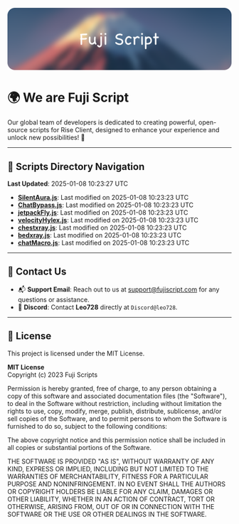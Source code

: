 ![Banner](.github/b.webp)

# 🌍 **We are Fuji Script**

Our global team of developers is dedicated to creating powerful, open-source scripts for Rise Client, designed to enhance your experience and unlock new possibilities! 🌟

---
<!-- SCRIPTS_NAVIGATION_START -->
## 📂 **Scripts Directory Navigation**

**Last Updated**: 2025-01-08 10:23:27 UTC

- **[SilentAura.js](scripts/SilentAura.js)**: Last modified on 2025-01-08 10:23:23 UTC
- **[ChatBypass.js](scripts/ChatBypass.js)**: Last modified on 2025-01-08 10:23:23 UTC
- **[jetpackFly.js](scripts/jetpackFly.js)**: Last modified on 2025-01-08 10:23:23 UTC
- **[velocityHylex.js](scripts/velocityHylex.js)**: Last modified on 2025-01-08 10:23:23 UTC
- **[chestxray.js](scripts/chestxray.js)**: Last modified on 2025-01-08 10:23:23 UTC
- **[bedxray.js](scripts/bedxray.js)**: Last modified on 2025-01-08 10:23:23 UTC
- **[chatMacro.js](scripts/chatMacro.js)**: Last modified on 2025-01-08 10:23:23 UTC

<!-- SCRIPTS_NAVIGATION_END -->

---

## 💬 **Contact Us**  
- 📬 **Support Email**: Reach out to us at [support@fujiscript.com](mailto:support@fujiscript.com) for any questions or assistance.  
- 💬 **Discord**: Contact **Leo728** directly at `Discord@leo728`.

---

## 📜 **License**

This project is licensed under the MIT License.  

**MIT License**  
Copyright (c) 2023 Fuji Scripts  

Permission is hereby granted, free of charge, to any person obtaining a copy of this software and associated documentation files (the "Software"), to deal in the Software without restriction, including without limitation the rights to use, copy, modify, merge, publish, distribute, sublicense, and/or sell copies of the Software, and to permit persons to whom the Software is furnished to do so, subject to the following conditions:  

The above copyright notice and this permission notice shall be included in all copies or substantial portions of the Software.  

THE SOFTWARE IS PROVIDED "AS IS", WITHOUT WARRANTY OF ANY KIND, EXPRESS OR IMPLIED, INCLUDING BUT NOT LIMITED TO THE WARRANTIES OF MERCHANTABILITY, FITNESS FOR A PARTICULAR PURPOSE AND NONINFRINGEMENT. IN NO EVENT SHALL THE AUTHORS OR COPYRIGHT HOLDERS BE LIABLE FOR ANY CLAIM, DAMAGES OR OTHER LIABILITY, WHETHER IN AN ACTION OF CONTRACT, TORT OR OTHERWISE, ARISING FROM, OUT OF OR IN CONNECTION WITH THE SOFTWARE OR THE USE OR OTHER DEALINGS IN THE SOFTWARE.  
